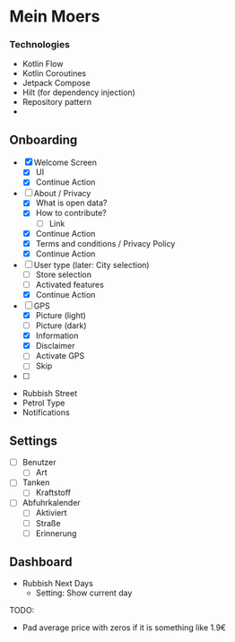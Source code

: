 # Mein Moers

### Technologies

- Kotlin Flow
- Kotlin Coroutines
- Jetpack Compose
- Hilt (for dependency injection)
- Repository pattern
-

## Onboarding

- [x] Welcome Screen
    - [x] UI
    - [x] Continue Action
- [ ] About / Privacy
    - [x] What is open data?
    - [x] How to contribute?
        - [ ] Link
    - [x] Continue Action
    - [x] Terms and conditions / Privacy Policy
    - [x] Continue Action
- [ ] User type (later: City selection)
    - [ ] Store selection
    - [ ] Activated features
    - [x] Continue Action
- [ ] GPS
    - [x] Picture (light)
    - [ ] Picture (dark)
    - [x] Information
    - [x] Disclaimer
    - [ ] Activate GPS
    - [ ] Skip
- [ ] 

* Rubbish Street
* Petrol Type
* Notifications

## Settings

- [ ] Benutzer
    - [ ] Art
- [ ] Tanken
    - [ ] Kraftstoff
- [ ] Abfuhrkalender
    - [ ] Aktiviert
    - [ ] Straße
    - [ ] Erinnerung

## Dashboard

- Rubbish Next Days
    - Setting: Show current day

TODO: 
- Pad average price with zeros if it is something like 1.9€
